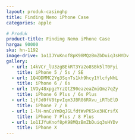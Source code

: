 ```yaml
---
layout: produk-casinghp
title: Finding Nemo iPhone Case
categories: apple

# Produk
product-title: Finding Nemo iPhone Case
harga: 90000
sku: hn-1192
image-drive: 1o1IJYuKnof8pK98MQzBmZbDuiq3sHYDv
gallery:
  - url: 14kVCr_lU3zgBEkRT3Ya2o8SBk5lT0Fyi
    title: iPhone 5 / 5s / SE
  - url: 1Q4DDMMC2Yg3SqnTs1kh9hcy1YlcfyNhL
    title: iPhone 6 / 6s
  - url: 1VOy48xpgzYrzQtZ90eazeaZmiQmz7qZy
    title: iPhone 6 Plus / 6s Plus
  - url: 1jfJd0fV8tpvIqm3JBR86RXvu_iRTbElD
    title: iPhone 7 / 8
  - url: 1-lN-nnCuYmDqJGLfdtWvPKSke3HCrsfX
    title: iPhone 7 Plus / 8 Plus
  - url: 1o1IJYuKnof8pK98MQzBmZbDuiq3sHYDv
    title: iPhone X
---
```

